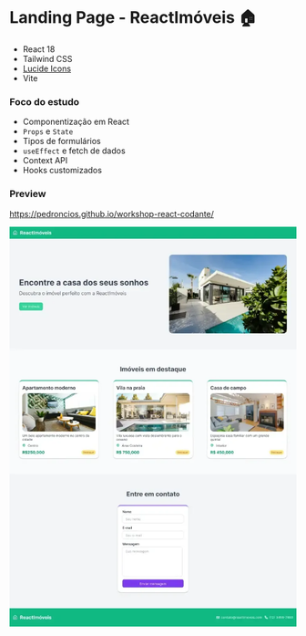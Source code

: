 # Landing Page - ReactImóveis 🏠

- React 18
- Tailwind CSS
- [Lucide Icons](https://lucide.dev/icons/)
- Vite

### Foco do estudo

- Componentização em React
- `Props` e `State`
- Tipos de formulários
- `useEffect` e fetch de dados
- Context API
- Hooks customizados

### Preview

https://pedroncios.github.io/workshop-react-codante/

![](assets/20241101_144801_reactImoveis.webp)
